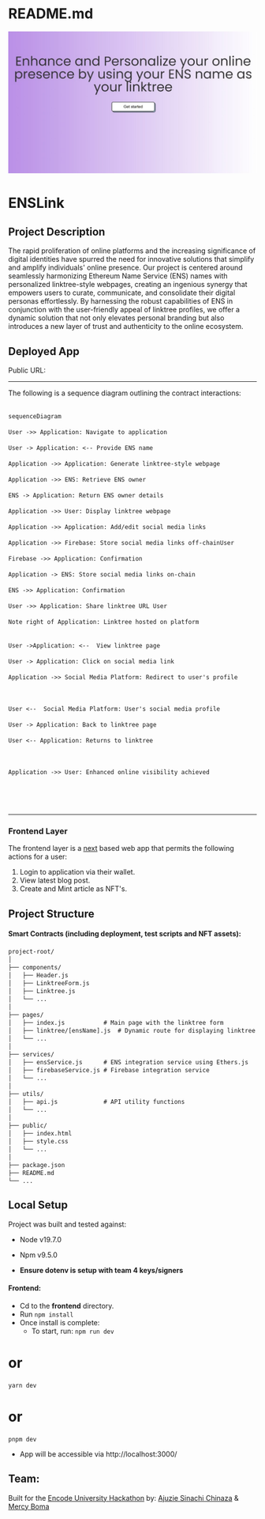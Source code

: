 # README.md
![Alt text](https://github.com/NatX223/ENSLink/blob/main/WhatsApp%20Image%202023-08-26%20at%203.06.29%20PM.jpeg)
# ENSLink

  

## Project Description

The rapid proliferation of online platforms and the increasing significance of digital identities have spurred the need for innovative solutions that simplify and amplify individuals' online presence. Our project is centered around seamlessly harmonizing Ethereum Name Service (ENS) names with personalized linktree-style webpages, creating an ingenious synergy that empowers users to curate, communicate, and consolidate their digital personas effortlessly. By harnessing the robust capabilities of ENS in conjunction with the user-friendly appeal of linktree profiles, we offer a dynamic solution that not only elevates personal branding but also introduces a new layer of trust and authenticity to the online ecosystem.
## Deployed App


Public URL: 





  
---
The following is a sequence diagram outlining the contract interactions:

```mermaid

sequenceDiagram

User ->> Application: Navigate to application

User -> Application: <-- Provide ENS name

Application ->> Application: Generate linktree-style webpage

Application ->> ENS: Retrieve ENS owner

ENS -> Application: Return ENS owner details

Application ->> User: Display linktree webpage

Application ->> Application: Add/edit social media links

Application ->> Firebase: Store social media links off-chainUser 

Firebase ->> Application: Confirmation

Application -> ENS: Store social media links on-chain

ENS ->> Application: Confirmation

User ->> Application: Share linktree URL User 

Note right of Application: Linktree hosted on platform


User ->Application: <--  View linktree page 

User -> Application: Click on social media link

Application ->> Social Media Platform: Redirect to user's profile



User <--  Social Media Platform: User's social media profile

User -> Application: Back to linktree page

User <-- Application: Returns to linktree



Application ->> User: Enhanced online visibility achieved





```
---
    
### Frontend Layer
The frontend layer is a [next](https://nestjs.com/) based web app that permits the following actions for a user:
1. Login to application via their wallet.
2. View latest blog post.
3. Create and Mint article as NFT's.



## Project Structure
#### Smart Contracts (including deployment, test scripts and NFT assets):
```
project-root/
│
├── components/
│   ├── Header.js
│   ├── LinktreeForm.js
│   ├── Linktree.js
│   └── ...
│
├── pages/
│   ├── index.js           # Main page with the linktree form
│   ├── linktree/[ensName].js  # Dynamic route for displaying linktree
│   └── ...
│
├── services/
│   ├── ensService.js      # ENS integration service using Ethers.js
│   ├── firebaseService.js # Firebase integration service
│   └── ...
│
├── utils/
│   ├── api.js             # API utility functions
│   └── ...
│
├── public/
│   ├── index.html
│   ├── style.css
│   └── ...
│
├── package.json
├── README.md
└── ...

```
## Local Setup
Project was built and tested against:
* Node v19.7.0
* Npm v9.5.0

* **Ensure dotenv is setup with team 4 keys/signers** 


	
#### **Frontend:**
 - Cd to the **frontend** directory.
 - Run ``npm install``
 - Once install is complete:
	 * To start, run: 
	 ``npm run dev``
# or
``yarn dev``
# or
``pnpm dev``
- App will be accessible via http://localhost:3000/

## Team:

Built for the [Encode University Hackathon](https://www.encode.club/university-hackathon) by: [Ajuzie Sinachi Chinaza](https://twitter.com/NatX_eth) & [Mercy Boma](https://twitter.com/naps_thelma)
